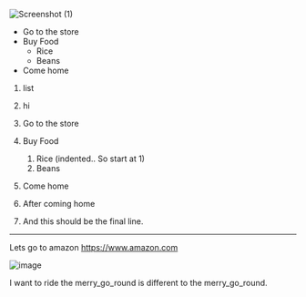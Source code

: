 ![Screenshot (1)](https://user-images.githubusercontent.com/122918549/214122685-50f8418e-f916-4a28-b65b-be6a14a21a22.png)

* Go to the store
* Buy Food
    * Rice
    * Beans
* Come home

1. list
2. hi 

1. Go to the store
2. Buy Food
      1. Rice (indented.. So start at 1)
    6. Beans
1. Come home
2. After coming home
3. And this should be the final line.
*********


Lets go to amazon <https://www.amazon.com> 


![image](C:\Users\S555592\Pictures\Screenshots)

I want to ride the merry_go_round is 
different to the merry\_go\_round.
